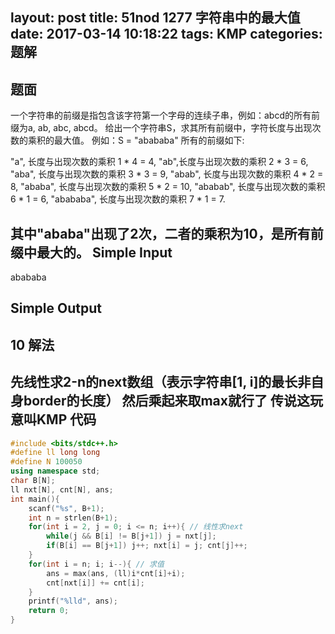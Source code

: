 layout: post
title: 51nod 1277 字符串中的最大值
date: 2017-03-14 10:18:22
tags: KMP
categories: 题解
---
题面
-------------------
一个字符串的前缀是指包含该字符第一个字母的连续子串，例如：abcd的所有前缀为a, ab, abc, abcd。
给出一个字符串S，求其所有前缀中，字符长度与出现次数的乘积的最大值。
例如：S = "abababa" 所有的前缀如下:

"a", 长度与出现次数的乘积 1 \* 4 = 4,
"ab",长度与出现次数的乘积 2 \* 3 = 6,
"aba", 长度与出现次数的乘积 3 \* 3 = 9,
"abab", 长度与出现次数的乘积 4 \* 2 = 8,
"ababa", 长度与出现次数的乘积 5 \* 2 = 10,
"ababab", 长度与出现次数的乘积 6 \* 1 = 6,
"abababa", 长度与出现次数的乘积 7 \* 1 = 7.

其中"ababa"出现了2次，二者的乘积为10，是所有前缀中最大的。
Simple Input
-------------------
abababa

Simple Output
-------------------
10
解法
-------------------
先线性求2-n的next数组（表示字符串[1, i]的最长非自身border的长度）
然后乘起来取max就行了
传说这玩意叫KMP
代码
-------------------
```cpp
#include <bits/stdc++.h>
#define ll long long
#define N 100050
using namespace std;
char B[N];
ll nxt[N], cnt[N], ans;
int main(){
	scanf("%s", B+1);
	int n = strlen(B+1);
	for(int i = 2, j = 0; i <= n; i++){ // 线性求next
		while(j && B[i] != B[j+1]) j = nxt[j];
		if(B[i] == B[j+1]) j++; nxt[i] = j; cnt[j]++;
	}
	for(int i = n; i; i--){ // 求值
		ans = max(ans, (ll)i*cnt[i]+i);
		cnt[nxt[i]] += cnt[i];
	}
	printf("%lld", ans);
	return 0;
}
```